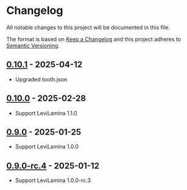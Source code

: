 # Changelog

All notable changes to this project will be documented in this file.

The format is based on [Keep a Changelog](https://keepachangelog.com/)
and this project adheres to [Semantic Versioning](https://semver.org/).

## [0.10.1] - 2025-04-12

- Upgraded tooth.json

## [0.10.0] - 2025-02-28

- Support LeviLamina 1.1.0

## [0.9.0] - 2025-01-25

- Support LeviLamina 1.0.0

## [0.9.0-rc.4] - 2025-01-12

- Support LeviLamina 1.0.0-rc.3

[0.10.1]: https://github.com/LiteLDev/LegacyRemoteCall/compare/v0.10.0...v0.10.1
[0.10.0]: https://github.com/LiteLDev/LegacyRemoteCall/compare/v0.9.0...v0.10.0
[0.9.0]: https://github.com/LiteLDev/LegacyRemoteCall/compare/v0.9.0-rc.4...v0.9.0
[0.9.0-rc.4]: https://github.com/LiteLDev/LegacyRemoteCall/releases/tag/v0.9.0-rc.4

